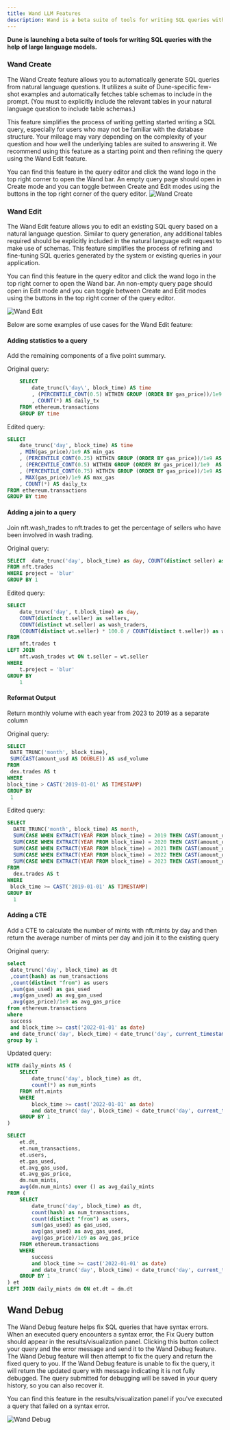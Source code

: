 ```yaml
---
title: Wand LLM Features
description: Wand is a beta suite of tools for writing SQL queries with the help of large language models.
---
```


**Dune is launching a beta suite of tools for writing SQL queries with the help of large language models.**


### Wand Create
The Wand Create feature allows you to automatically generate SQL queries from natural language questions. It utilizes a suite of Dune-specific few-shot examples and automatically fetches table schemas to include in the prompt. (You must to explicitly include the relevant tables in your natural language question to include table schemas.) 

This feature simplifies the process of writing getting started writing a SQL query, especially for users who may not be familiar with the database structure. Your mileage may vary depending on the complexity of your question and how well the underlying tables are suited to answering it. We recommend using this feature as a starting point and then refining the query using the Wand Edit feature. 

You can find this feature in the query editor and click the wand logo in the top right corner to open the Wand bar. An empty query page should open in Create mode and you can toggle between Create and Edit modes using the buttons in the top right corner of the query editor.
![Wand Create](images/wand/create.gif)

### Wand Edit
The Wand Edit feature allows you to edit an existing SQL query based on a natural language question. Similar to query generation, any additional tables required should be explicitly included in the natural language edit request to make use of schemas. This feature simplifies the process of refining and fine-tuning SQL queries generated by the system or existing queries in your application.

You can find this feature in the query editor and click the wand logo in the top right corner to open the Wand bar. An non-empty query page should open in Edit mode and you can toggle between Create and Edit modes using the buttons in the top right corner of the query editor.

![Wand Edit](images/wand/edit.gif)

Below are some examples of use cases for the Wand Edit feature:

#### Adding statistics to a query

Add the remaining components of a five point summary.

Original query:
```sql 
    SELECT 
        date_trunc(\'day\', block_time) AS time
        , (PERCENTILE_CONT(0.5) WITHIN GROUP (ORDER BY gas_price))/1e9  AS median_gas
        , COUNT(*) AS daily_tx
    FROM ethereum.transactions
    GROUP BY time
```


Edited query:
```sql 
SELECT 
    date_trunc('day', block_time) AS time
    , MIN(gas_price)/1e9 AS min_gas
    , (PERCENTILE_CONT(0.25) WITHIN GROUP (ORDER BY gas_price))/1e9 AS lower_quartile_gas
    , (PERCENTILE_CONT(0.5) WITHIN GROUP (ORDER BY gas_price))/1e9  AS median_gas
    , (PERCENTILE_CONT(0.75) WITHIN GROUP (ORDER BY gas_price))/1e9 AS upper_quartile_gas
    , MAX(gas_price)/1e9 AS max_gas
    , COUNT(*) AS daily_tx
FROM ethereum.transactions
GROUP BY time
```

#### Adding a join to a query
Join nft.wash_trades to nft.trades to get the percentage of sellers who have been involved in wash trading.

Original query:
```sql 
SELECT  date_trunc('day', block_time) as day, COUNT(distinct seller) as sellers
FROM nft.trades
WHERE project = 'blur'
GROUP BY 1
```

Edited query:
```sql
SELECT  
    date_trunc('day', t.block_time) as day, 
    COUNT(distinct t.seller) as sellers, 
    COUNT(distinct wt.seller) as wash_traders, 
    (COUNT(distinct wt.seller) * 100.0 / COUNT(distinct t.seller)) as wash_traders_percentage
FROM 
    nft.trades t
LEFT JOIN 
    nft.wash_trades wt ON t.seller = wt.seller
WHERE 
    t.project = 'blur'
GROUP BY 
    1
```

#### Reformat Output
Return monthly volume with each year from 2023 to 2019 as a separate column

Original query:
```sql
SELECT
 DATE_TRUNC('month', block_time),
 SUM(CAST(amount_usd AS DOUBLE)) AS usd_volume
FROM
 dex.trades AS t
WHERE
block_time > CAST('2019-01-01' AS TIMESTAMP)
GROUP BY
 1
```

Edited query:
```sql
SELECT
  DATE_TRUNC('month', block_time) AS month,
  SUM(CASE WHEN EXTRACT(YEAR FROM block_time) = 2019 THEN CAST(amount_usd AS DOUBLE) ELSE 0 END) AS usd_volume_2019,
  SUM(CASE WHEN EXTRACT(YEAR FROM block_time) = 2020 THEN CAST(amount_usd AS DOUBLE) ELSE 0 END) AS usd_volume_2020,
  SUM(CASE WHEN EXTRACT(YEAR FROM block_time) = 2021 THEN CAST(amount_usd AS DOUBLE) ELSE 0 END) AS usd_volume_2021,
  SUM(CASE WHEN EXTRACT(YEAR FROM block_time) = 2022 THEN CAST(amount_usd AS DOUBLE) ELSE 0 END) AS usd_volume_2022,
  SUM(CASE WHEN EXTRACT(YEAR FROM block_time) = 2023 THEN CAST(amount_usd AS DOUBLE) ELSE 0 END) AS usd_volume_2023
FROM
  dex.trades AS t
WHERE
 block_time >= CAST('2019-01-01' AS TIMESTAMP)
GROUP BY
  1
```

#### Adding a CTE
Add a CTE to calculate the number of mints with nft.mints by day and then return the average number of mints per day and join it to the existing query

Original query:
```sql
select
 date_trunc('day', block_time) as dt
 ,count(hash) as num_transactions
 ,count(distinct "from") as users
 ,sum(gas_used) as gas_used
 ,avg(gas_used) as avg_gas_used
 ,avg(gas_price)/1e9 as avg_gas_price
from ethereum.transactions
where
 success
 and block_time >= cast('2022-01-01' as date)
 and date_trunc('day', block_time) < date_trunc('day', current_timestamp)
group by 1
```

Updated query:
```sql
WITH daily_mints AS (
    SELECT 
        date_trunc('day', block_time) as dt,
        count(*) as num_mints
    FROM nft.mints
    WHERE 
        block_time >= cast('2022-01-01' as date) 
        and date_trunc('day', block_time) < date_trunc('day', current_timestamp)
    GROUP BY 1
)

SELECT 
    et.dt,
    et.num_transactions,
    et.users,
    et.gas_used,
    et.avg_gas_used,
    et.avg_gas_price,
    dm.num_mints,
    avg(dm.num_mints) over () as avg_daily_mints
FROM (
    SELECT 
        date_trunc('day', block_time) as dt,
        count(hash) as num_transactions,
        count(distinct "from") as users,
        sum(gas_used) as gas_used,
        avg(gas_used) as avg_gas_used,
        avg(gas_price)/1e9 as avg_gas_price
    FROM ethereum.transactions
    WHERE 
        success
        and block_time >= cast('2022-01-01' as date) 
        and date_trunc('day', block_time) < date_trunc('day', current_timestamp)
    GROUP BY 1
) et
LEFT JOIN daily_mints dm ON et.dt = dm.dt
```

## Wand Debug
The Wand Debug feature helps fix SQL queries that have syntax errors. When an executed query encounters a syntax error, the Fix Query button should appear in the results/visualization panel. Clicking this button collect your query and the error message and send it to the Wand Debug feature. The Wand Debug feature will then attempt to fix the query and return the fixed query to you. If the Wand Debug feature is unable to fix the query, it will return the updated query with message indicating it is not fully debugged. The query submitted for debugging will be saved in your query history, so you can also recover it.

You can find this feature in the results/visualization panel if you've executed a query that failed on a syntax error. 


![Wand Debug](images/wand/debug.gif)
